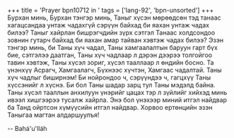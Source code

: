 +++
title = 'Prayer bpn10712 in '
tags = ['lang-92', 'bpn-unsorted']
+++
Бурхан минь, Бурхан тэнгэр минь, Таныг хүсэн мөрөөдсөн тэд танаас хагацсандаа унтаж чадахгүй сэрүүн байхад би яахан унтаж чадах билээ?  Таныг хайрлан бишрэгчдийн зүрх сэтгэл Танаас холдсондоо зовнин гутарч байхад би яахан амар тайван хэвтэж чадах билээ?
Эзэн тэнгэр минь, би Таны хүч чадал, Таны хамгаалалтын баруун гарт бүх бие, сэтгэлээ даатган, Таны хүч чадлаар л  дэрэн дээрээ толгойгоо тавин хэвтэж, Таны хүсэл зориг, хүсэл тааллаар л өндийн босно.  Та үнэнхүү Асрагч, Хамгаалагч, Бүхнээс хүчтэн, Хамгаас чадалтай.
Таны хүч чадлыг биширнэм!  Би нойрондоо ч, сэрүүндээ ч, гагцхүү Таны хүссэнийг л хүснэ.  Би бол Таны шадар зарц тул Таны мэдэлд байна.  Таны хүсэл тааллын анхилуун үнэрийг цацах тэр л зүйлийг хийхэд минь ивээл хишгээрээ тусалж хайрла.  Энэ бол үнэхээр миний итгэл найдвар ба Танд ойртсон хүмүүсийн итгэл найдвар.  Хорвоо ертөнцийн эзэн Таныгаа магтан алдаршуулъя!

-- Bahá'u'lláh

